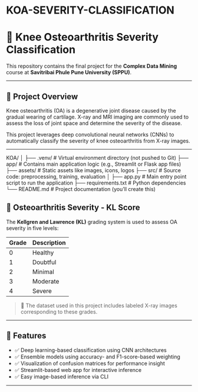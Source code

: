 # KOA-SEVERITY-CLASSIFICATION

# 🦴 Knee Osteoarthritis Severity Classification

This repository contains the final project for the **Complex Data Mining** course at **Savitribai Phule Pune University (SPPU)**.

---

## 📌 Project Overview

Knee osteoarthritis (OA) is a degenerative joint disease caused by the gradual wearing of cartilage. X-ray and MRI imaging are commonly used to assess the loss of joint space and determine the severity of the disease.

This project leverages deep convolutional neural networks (CNNs) to automatically classify the severity of knee osteoarthritis from X-ray images.

---

KOA/
│
├── .venv/                # Virtual environment directory (not pushed to Git)
├── app/                  # Contains main application logic (e.g., Streamlit or Flask app files)
├── assets/               # Static assets like images, icons, logos
├── src/                  # Source code: preprocessing, training, evaluation
│
├── app.py                # Main entry point script to run the application
├── requirements.txt      # Python dependencies
└── README.md             # Project documentation (you’ll create this)


## 🩻 Osteoarthritis Severity - KL Score

The **Kellgren and Lawrence (KL)** grading system is used to assess OA severity in five levels:

| Grade | Description |
|-------|-------------|
| 0     | Healthy     |
| 1     | Doubtful    |
| 2     | Minimal     |
| 3     | Moderate    |
| 4     | Severe      |

> 📸 The dataset used in this project includes labeled X-ray images corresponding to these grades.

---

## 🚀 Features

- ✅ Deep learning-based classification using CNN architectures
- ✅ Ensemble models using accuracy- and F1-score-based weighting
- ✅ Visualization of confusion matrices for performance insight
- ✅ Streamlit-based web app for interactive inference
- ✅ Easy image-based inference via CLI

---


